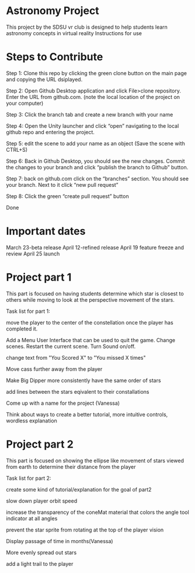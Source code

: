 # Astronomy Project
This project by the SDSU vr club is designed to help students learn astronomy concepts in virtual reality
Instructions for use 

# Steps to Contribute
Step 1: Clone this repo by clicking the green clone button on the main page and copying the URL dsiplayed.

Step 2: Open Github Desktop application and click File>clone repository. Enter the URL from github.com. (note the local location of the project on your computer)

Step 3: Click the branch tab and create a new branch with your name

Step 4: Open the Unity launcher and click “open” navigating to the local github repo and entering the project.

Step 5: edit the scene to add your name as an object (Save the scene with CTRL+S)

Step 6: Back in Github Desktop, you should see the new changes. Commit the changes to your branch and click “publish the branch to Github” button.

Step 7: back on github.com click on the “branches” section. You should see your branch. Next to it click “new pull request”

Step 8: Click the green “create pull request” button

Done 

# Important dates
March 23-beta release
April 12-refined release
April 19 feature freeze and review
April 25 launch

# Project part 1 
This part is focused on having students determine which star is closest to others while moving to look at the perspective movement of the stars.

Task list for part 1:

move the player to the center of the constellation once the player has completed it. 

Add a Menu User Interface that can be used to quit the game. Change scenes. Restart the current scene. Turn Sound on/off.

change text from "You Scored X" to "You missed X times"

Move cass further away from the player

Make Big Dipper more consistently have the same order of stars

add lines between the stars eqivalent to their constallations

Come up with a name for the project (Vanessa)

Think about ways to create a better tutorial, more intuitive controls, wordless explanation

# Project part 2
This part is focused on showing the ellipse like movement of stars viewed from earth to determine their distance from the player

Task list for part 2:

create some kind of tutorial/explanation for the goal of part2

slow down player orbit speed

increase the transparency of the coneMat material that colors the angle tool indicator at all angles

prevent the star sprite from rotating at the top of the player vision

Display passage of time in months(Vanessa)

More evenly spread out stars

add a light trail to the player





